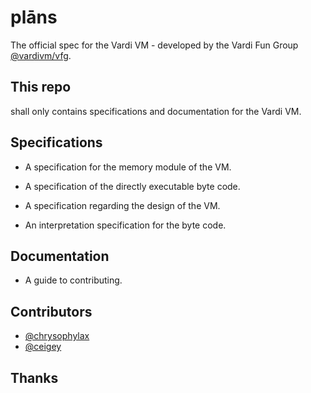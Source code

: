 # plāns
The official spec for the Vardi VM - developed by the Vardi Fun Group [@vardivm/vfg](https://github.com/orgs/vardivm/teams/vfg).

## This repo
shall only contains specifications and documentation for the Vardi VM.

## Specifications

* A specification for the memory module of the VM. 

* A specification of the directly executable byte code. 

* A specification regarding the design of the VM.

* An interpretation specification for the byte code.

## Documentation

* A guide to contributing.

## Contributors

* [@chrysophylax](https://github.com/chrysophylax)
* [@ceigey](https://github.com/ceigey)


## Thanks

	
